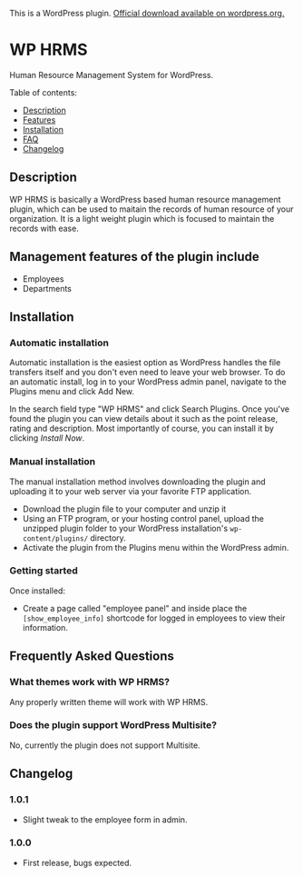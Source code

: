 This is a WordPress plugin. [Official download available on wordpress.org.](https://wordpress.org/plugins/wp-hrms)

# WP HRMS

Human Resource Management System for WordPress.

Table of contents:
 * [Description](#description)
 * [Features](#management-features-of-the-plugin-include)
 * [Installation](#installation)
 * [FAQ](#frequently-asked-questions)
 * [Changelog](#changelog)

## Description

WP HRMS is basically a WordPress based human resource management plugin, which can be used to maitain the 
records of human resource of your organization. It is a light weight plugin which is focused to maintain the records with ease.

## Management features of the plugin include

* Employees
* Departments

## Installation

### Automatic installation

Automatic installation is the easiest option as WordPress handles the file transfers itself and you don't even need to leave your web browser. To do an automatic install, log in to your WordPress admin panel, navigate to the Plugins menu and click Add New.

In the search field type "WP HRMS" and click Search Plugins. Once you've found the plugin you can view details about it such as the point release, rating and description. Most importantly of course, you can install it by clicking _Install Now_.

### Manual installation

The manual installation method involves downloading the plugin and uploading it to your web server via your favorite FTP application.

* Download the plugin file to your computer and unzip it
* Using an FTP program, or your hosting control panel, upload the unzipped plugin folder to your WordPress installation's `wp-content/plugins/` directory.
* Activate the plugin from the Plugins menu within the WordPress admin.

### Getting started

Once installed:

* Create a page called "employee panel" and inside place the `[show_employee_info]` shortcode for logged in employees to view their information.

## Frequently Asked Questions

### What themes work with WP HRMS?

Any properly written theme will work with WP HRMS.

### Does the plugin support WordPress Multisite?

No, currently the plugin does not support Multisite.

## Changelog

### 1.0.1

* Slight tweak to the employee form in admin.

### 1.0.0

* First release, bugs expected.